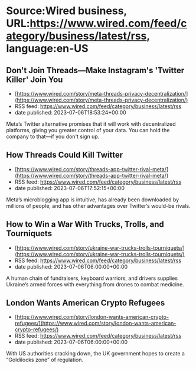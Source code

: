 # Source:Wired business, URL:https://www.wired.com/feed/category/business/latest/rss, language:en-US

## Don't Join Threads—Make Instagram's 'Twitter Killer' Join You
 - [https://www.wired.com/story/meta-threads-privacy-decentralization/](https://www.wired.com/story/meta-threads-privacy-decentralization/)
 - RSS feed: https://www.wired.com/feed/category/business/latest/rss
 - date published: 2023-07-06T18:53:24+00:00

Meta’s Twitter alternative promises that it will work with decentralized platforms, giving you greater control of your data. You can hold the company to that—if you don't sign up.

## How Threads Could Kill Twitter
 - [https://www.wired.com/story/threads-app-twitter-rival-meta/](https://www.wired.com/story/threads-app-twitter-rival-meta/)
 - RSS feed: https://www.wired.com/feed/category/business/latest/rss
 - date published: 2023-07-06T17:52:15+00:00

Meta’s microblogging app is intuitive, has already been downloaded by millions of people, and has other advantages over Twitter’s would-be rivals.

## How to Win a War With Trucks, Trolls, and Tourniquets
 - [https://www.wired.com/story/ukraine-war-trucks-trolls-tourniquets/](https://www.wired.com/story/ukraine-war-trucks-trolls-tourniquets/)
 - RSS feed: https://www.wired.com/feed/category/business/latest/rss
 - date published: 2023-07-06T06:00:00+00:00

A human chain of fundraisers, keyboard warriors, and drivers supplies Ukraine’s armed forces with everything from drones to combat medicine.

## London Wants American Crypto Refugees
 - [https://www.wired.com/story/london-wants-american-crypto-refugees/](https://www.wired.com/story/london-wants-american-crypto-refugees/)
 - RSS feed: https://www.wired.com/feed/category/business/latest/rss
 - date published: 2023-07-06T06:00:00+00:00

With US authorities cracking down, the UK government hopes to create a “Goldilocks zone” of regulation.

